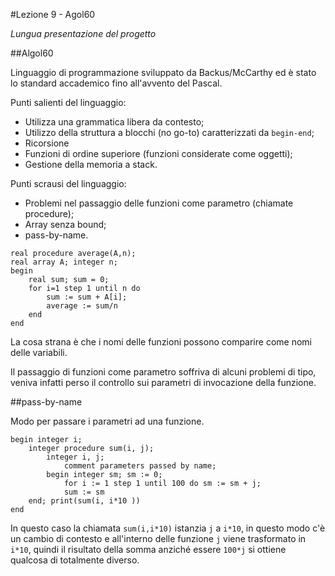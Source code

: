 #Lezione 9 - Agol60

*Lungua presentazione del progetto*

##Algol60

Linguaggio di programmazione sviluppato da Backus/McCarthy ed è stato lo standard accademico fino all'avvento del Pascal.

Punti salienti del linguaggio:

- Utilizza una grammatica libera da contesto;
- Utilizzo della struttura a blocchi (no go-to) caratterizzati da `begin-end`;
- Ricorsione
- Funzioni di ordine superiore (funzioni considerate come oggetti);
- Gestione della memoria a stack.

Punti scrausi del linguaggio:

- Problemi nel passaggio delle funzioni come parametro (chiamate procedure);
- Array senza bound;
- pass-by-name.

```
real procedure average(A,n);
real array A; integer n;
begin
    real sum; sum = 0;
    for i=1 step 1 until n do
        sum := sum + A[i];
        average := sum/n
    end
end
```

La cosa strana è che i nomi delle funzioni possono comparire come nomi delle variabili.

Il passaggio di funzioni come parametro soffriva di alcuni problemi di tipo, veniva infatti perso il controllo sui parametri di invocazione della funzione.

##pass-by-name

Modo per passare i parametri ad una funzione.

```
begin integer i;    integer procedure sum(i, j);        integer i, j;            comment parameters passed by name;        begin integer sm; sm := 0;            for i := 1 step 1 until 100 do sm := sm + j; 
            sum := sm    end; print(sum(i, i*10 ))end
```

In questo caso la chiamata `sum(i,i*10)` istanzia `j` a `i*10`, in questo modo c'è un cambio di contesto e all'interno delle funzione `j` viene trasformato in `i*10`, quindi il risultato della somma anziché essere `100*j` si ottiene qualcosa di totalmente diverso.

